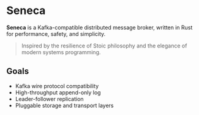 # Seneca

**Seneca** is a Kafka-compatible distributed message broker, written in Rust for performance, safety, and simplicity.

> Inspired by the resilience of Stoic philosophy and the elegance of modern systems programming.

## Goals

- Kafka wire protocol compatibility
- High-throughput append-only log
- Leader-follower replication
- Pluggable storage and transport layers
